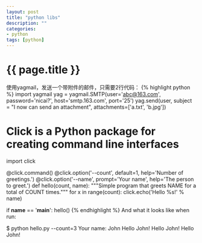 ```yaml
---
layout: post
title: "python libs"
description: ""
categories: 
- python
tags: [python]
---
```

{{ page.title }}
================
使用yagmail，发送一个带附件的邮件，只需要2行代码：
{% highlight python %}
import yagmail
yag = yagmail.SMTP(user='abc@163.com', password='nicai?', host='smtp.163.com', port='25')
yag.send(user, subject = "I now can send an attachment", attachments=['a.txt', 'b.jpg'])

# Click is a Python package for creating command line interfaces

import click

@click.command()
@click.option('--count', default=1, help='Number of greetings.')
@click.option('--name', prompt='Your name',
              help='The person to greet.')
def hello(count, name):
    """Simple program that greets NAME for a total of COUNT times."""
    for x in range(count):
        click.echo('Hello %s!' % name)

if __name__ == '__main__':
    hello()
{% endhighlight %}
And what it looks like when run:

$ python hello.py --count=3
Your name: John
Hello John!
Hello John!
Hello John!

